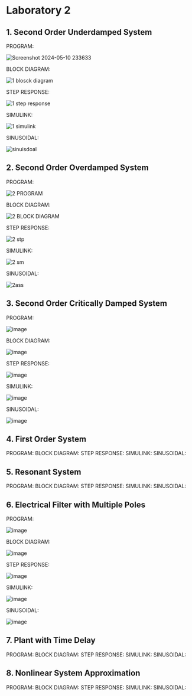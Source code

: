 # Laboratory 2

## 1. Second Order Underdamped System


PROGRAM: 


![Screenshot 2024-05-10 233633](https://github.com/ImangTimang/CSE_StepResponse_MexE_3201_Group11_2024/assets/157549014/e638cfe4-ded1-4a3d-8df5-54d467c57b00)


BLOCK DIAGRAM:


![1 blosck diagram](https://github.com/ImangTimang/CSE_StepResponse_MexE_3201_Group11_2024/assets/157549014/01d493f6-f656-493d-be44-6b81ee8b02b6)

STEP RESPONSE: 

![1 step response](https://github.com/ImangTimang/CSE_StepResponse_MexE_3201_Group11_2024/assets/157549014/ed5666dc-57c4-4534-924b-7f22b07486a6)

SIMULINK: 

![1 simulink](https://github.com/ImangTimang/CSE_StepResponse_MexE_3201_Group11_2024/assets/157549014/5ef80436-1d1c-435f-a694-3f82f5826369)

SINUSOIDAL: 

![sinuisdoal](https://github.com/ImangTimang/CSE_StepResponse_MexE_3201_Group11_2024/assets/157549014/09abc744-d344-44db-a811-9838624f0f36)


## 2. Second Order Overdamped System


PROGRAM: 

![2 PROGRAM](https://github.com/ImangTimang/CSE_StepResponse_MexE_3201_Group11_2024/assets/157549014/ebae9072-9b65-40c1-b2b1-c81786d4812b)

BLOCK DIAGRAM:

![2 BLOCK DIAGRAM](https://github.com/ImangTimang/CSE_StepResponse_MexE_3201_Group11_2024/assets/157549014/d4f9c902-a034-4a64-8547-f834fc763662)

STEP RESPONSE:

![2 stp](https://github.com/ImangTimang/CSE_StepResponse_MexE_3201_Group11_2024/assets/157549014/6bb1448d-1d50-475f-adf8-b0a60d5e9d89)


SIMULINK: 

![2 sm](https://github.com/ImangTimang/CSE_StepResponse_MexE_3201_Group11_2024/assets/157549014/f1a3c0a8-940d-4a6d-8200-4eb4c318313e)


SINUSOIDAL:

![2ass](https://github.com/ImangTimang/CSE_StepResponse_MexE_3201_Group11_2024/assets/157549014/85d6f2ec-b92a-4fff-b9fa-f7e56ec20b62)


## 3. Second Order Critically Damped System

PROGRAM: 

![image](https://github.com/ImangTimang/CSE_StepResponse_MexE_3201_Group11_2024/assets/157492494/1acd9add-f52f-42c4-97df-4f439c554207)


BLOCK DIAGRAM:

![image](https://github.com/ImangTimang/CSE_StepResponse_MexE_3201_Group11_2024/assets/157492494/1a729a92-a6d4-430f-b451-14e18b279eca)


STEP RESPONSE: 

![image](https://github.com/ImangTimang/CSE_StepResponse_MexE_3201_Group11_2024/assets/157492494/f9d8fed3-bf3b-4419-83e2-6be1de1a969e)

SIMULINK: 

![image](https://github.com/ImangTimang/CSE_StepResponse_MexE_3201_Group11_2024/assets/157492494/c2900fa4-7644-42e8-9e58-f0ba7eef17e9)


SINUSOIDAL: 

![image](https://github.com/ImangTimang/CSE_StepResponse_MexE_3201_Group11_2024/assets/157492494/e5492fd5-4247-43ca-adba-fb72fc787a59)


## 4. First Order System

PROGRAM:
BLOCK DIAGRAM:
STEP RESPONSE:
SIMULINK:
SINUSOIDAL:

## 5. Resonant System

PROGRAM:
BLOCK DIAGRAM:
STEP RESPONSE:
SIMULINK:
SINUSOIDAL:


## 6. Electrical Filter with Multiple Poles

PROGRAM:

![image](https://github.com/ImangTimang/CSE_StepResponse_MexE_3201_Group11_2024/assets/108789993/479658cd-55d3-4375-89f5-409c27c5eb8a)

BLOCK DIAGRAM:

![image](https://github.com/ImangTimang/CSE_StepResponse_MexE_3201_Group11_2024/assets/108789993/298aab9b-b682-41cd-9d90-f5c097cb373a)

STEP RESPONSE:

![image](https://github.com/ImangTimang/CSE_StepResponse_MexE_3201_Group11_2024/assets/108789993/47d187d3-d5a8-4772-92b7-373e224c9aed)


SIMULINK:

![image](https://github.com/ImangTimang/CSE_StepResponse_MexE_3201_Group11_2024/assets/108789993/cee13b38-f1f3-4e5f-a098-e3fbb986d244)


SINUSOIDAL:

![image](https://github.com/ImangTimang/CSE_StepResponse_MexE_3201_Group11_2024/assets/108789993/94b884bc-e572-4dd8-ac66-e9acd93c5d64)


## 7. Plant with Time Delay

PROGRAM:
BLOCK DIAGRAM:
STEP RESPONSE:
SIMULINK:
SINUSOIDAL:

## 8. Nonlinear System Approximation

PROGRAM:
BLOCK DIAGRAM:
STEP RESPONSE:
SIMULINK:
SINUSOIDAL:

